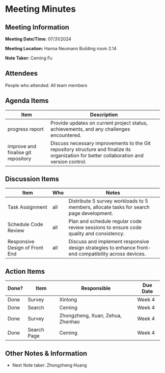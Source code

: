 # Meeting Minutes

## Meeting Information

**Meeting Date/Time:** 07/31/2024

**Meeting Location:** Hanna Neumann Building room 2.14

**Note Taker:**  Ceming Fu

## Attendees

People who attended: All team members

## Agenda Items

| Item                                | Description                                                                                                                                |
| ----------------------------------- | ------------------------------------------------------------------------------------------------------------------------------------------ |
| progress report                     | Provide updates on current project status, achievements, and any challenges encountered.                                                   |
| improve and finalise git repository | Discuss necessary improvements to the Git repository structure and finalize its organization for better collaboration and version control. |

## Discussion Items

| Item                           | Who | Notes                                                                                                 |
| ------------------------------ | --- | ----------------------------------------------------------------------------------------------------- |
| Task Assignment                | all | Distribute 5 survey workloads to 5 members, allocate tasks for search page development.               |
| Schedule Code Review           | all | Plan and schedule regular code review sessions to ensure code quality and consistency.                |
| Responsive Design of Front End | all | Discuss and implement responsive design strategies to enhance front-end compatibility across devices. |

## Action Items

| Done? | Item        | Responsible                      | Due Date |
| ----- | ----------- | -------------------------------- | -------- |
| Done  | Survey      | Xinlong                          | Week 4   |
| Done  | Search      | Ceming                           | Week 4   |
| Done  | Survey      | Zhongzheng, Xuan, Zehua, Zhenhao | Week 4   |
| Done  | Search Page | Ceming                           | Week 4   |

## Other Notes & Information

- Next Note taker: Zhongzheng Huang
